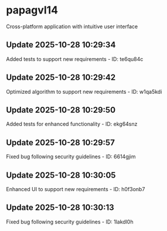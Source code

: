 # papagvl14
Cross-platform application with intuitive user interface

## Update 2025-10-28 10:29:34
Added tests to support new requirements - ID: te6qu84c


## Update 2025-10-28 10:29:42
Optimized algorithm to support new requirements - ID: w1qa5kdi


## Update 2025-10-28 10:29:50
Added tests for enhanced functionality - ID: ekg64snz


## Update 2025-10-28 10:29:57
Fixed bug following security guidelines - ID: 6614gjim


## Update 2025-10-28 10:30:05
Enhanced UI to support new requirements - ID: h0f3onb7


## Update 2025-10-28 10:30:13
Fixed bug following security guidelines - ID: 1lakdl0h

